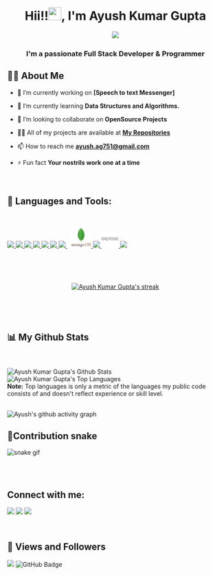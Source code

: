 <h1 align="center">Hii!!<img src="https://raw.githubusercontent.com/MartinHeinz/MartinHeinz/master/wave.gif" width="30px" height="30px">, I'm Ayush Kumar Gupta</h1>
<div align="center">
<a href="#"><img width="50%" height="auto" src=".\CodeBoy.gif" height="175px"/></a>

    
</div>
<h3 align="center">I'm a passionate Full Stack Developer & Programmer</h3>

## 🙋‍♂️ About Me

- 🔭 I’m currently working on **[Speech to text Messenger]**

- 🌱 I’m currently learning **Data Structures and Algorithms.**

- 👯 I’m looking to collaborate on **OpenSource Projects**

- 👨‍💻 All of my projects are available at **[My Repositories](https://github.com/Ayush-923?tab=repositories)**

- 📫 How to reach me **ayush.ag751@gmail.com**

- ⚡ Fun fact **Your nostrils work one at a time**
<br><br><br>
## 🚀 Languages and Tools:
<br>
<p align="left"> 
<!--     <a href="https://www.cplusplus.com/" target="_blank"> <img src="https://img.icons8.com/color/48/000000/c-plus-plus-logo.png"/> </a> -->
    <a href="https://www.java.com" target="_blank"> <img src="https://img.icons8.com/color/48/000000/java-coffee-cup-logo.png"/> </a>
<!--     <a href="https://www.python.org" target="_blank"> <img src="https://img.icons8.com/color/48/000000/python.png"/> </a>  -->
    <a href="https://reactjs.org/" target="_blank"> <img src="https://img.icons8.com/color/48/000000/react-native.png"/> </a>
    <a href="https://developer.mozilla.org/en-US/docs/Web/JavaScript" target="_blank"> <img src="https://img.icons8.com/color/48/000000/javascript.png"/> </a> 
    <a href="https://www.w3.org/html/" target="_blank"> <img src="https://img.icons8.com/color/48/000000/html-5.png"/> </a> 
    <a href="https://www.w3schools.com/css/" target="_blank"> <img src="https://img.icons8.com/color/48/000000/css3.png"/> </a> 
    <a href="https://getbootstrap.com" target="_blank"> <img src="https://img.icons8.com/color/48/000000/bootstrap.png"/> </a> 
    <a style="padding-right:8px;" href="https://nodejs.org" target="_blank"> <img src="https://img.icons8.com/color/48/000000/nodejs.png"/> </a> 
    <a href="https://www.mongodb.com/" target="_blank"> <img src="https://raw.githubusercontent.com/devicons/devicon/master/icons/mongodb/mongodb-original-wordmark.svg" alt="mongodb" width="48" height="48"/> </a> 
<!--     <a href="https://firebase.google.com/" target="_blank"> <img src="https://img.icons8.com/color/48/000000/firebase.png"/> </a>  -->
<!--     <a href="https://postman.com" target="_blank"> <img src="https://www.vectorlogo.zone/logos/getpostman/getpostman-icon.svg" alt="postman" width="45" height="45"/> </a>    -->
    <a href="https://git-scm.com/" target="_blank"> <img src="https://img.icons8.com/color/48/000000/git.png"/> </a>
    <a href="https://expressjs.com" target="_blank"> <img color="white" src="https://raw.githubusercontent.com/devicons/devicon/master/icons/express/express-original-wordmark.svg" alt="express" width="40" height="40"/> </a>
    <a style="padding-right:8px;" href="https://code.visualstudio.com/" target="_blank"> <img src="https://img.icons8.com/color/48/000000/visual-studio-code-2019.png"/> </a>
</p>
<br><br>
<!-- [![React Badge](https://img.shields.io/badge/-React-61DBFB?style=for-the-badge&labelColor=black&logo=react&logoColor=61DBFB)](#)  [![Javascript Badge](https://img.shields.io/badge/-Javascript-F0DB4F?style=for-the-badge&labelColor=black&logo=javascript&logoColor=F0DB4F)](#) [![Typescript Badge](https://img.shields.io/badge/-Typescript-007acc?style=for-the-badge&labelColor=black&logo=typescript&logoColor=007acc)](#) [![Nodejs Badge](https://img.shields.io/badge/-Nodejs-3C873A?style=for-the-badge&labelColor=black&logo=node.js&logoColor=3C873A)](#) [![GraphQL Badge](https://img.shields.io/badge/-GraphQl-e535ab?style=for-the-badge&labelColor=black&logo=node.js&logoColor=e535ab)](#) -->
<br/>

<p align="center">
    <a href="https://github.com/Ayush-923/">
        <img title="🔥 Get streak stats for your profile at git.io/streak-stats" alt="Ayush Kumar Gupta's streak" src="https://streak-stats.demolab.com/?user=Ayush-923&theme=buefy&hide_border=false&stroke=0000&background=060A0C0"/>
    </a>
</p>
<br><br><br>

## 📊 My Github Stats
<br>
  <br/>
    <!-- <a href="https://github.com/Ayush-923"> -->
    <a>
    <img alt="Ayush Kumar Gupta's Github Stats" src="https://github-readme-stats-sigma-five.vercel.app/api?username=Ayush-923&show_icons=true&count_private=true&theme=buefy&hide_border=false" /></a>
    
  <!-- <a href="https://github.com/Ayush-923"> -->
  <a>
  <img alt="Ayush Kumar Gupta's Top Languages" src="https://github-readme-stats-sigma-five.vercel.app/api/top-langs/?username=Ayush-923&langs_count=8&count_private=true&layout=compact&theme=buefy&hide_border=false" /></a>
  <br/>
  <b>Note:</b> Top languages is only a metric of the languages my public code consists of and doesn't reflect experience or skill level.


<br/>
<br/>

<!-- <a href="https://github.com/Ayush-923"> -->
![Ayush's github activity graph](https://github-readme-activity-graph.vercel.app/graph?username=Ayush-923&&theme=buefy&area=true&hide_border=false&bg_color=fff&point=ff3961&line=7a58d5)

<!-- &bg_color=1a1b27&color=e8e8e8&line=70a4fc&point=be90f2&area=true&hide_border=true) -->

## 🐍Contribution snake
![snake gif](https://github.com/Ayush-923/Ayush-923/blob/output/github-contribution-grid-snake.svg)

<br/>
<br/>

<!-- ## Trophy:
<p align="left">

<a>
<img alt="Ayush Kumar Gupta's Activity Graph" src="https://github-profile-trophy.vercel.app/?username=Ayush-923" />
</a> -->


## Connect with me:
<p align="left">

<a href = "https://www.linkedin.com/in/ayush-kumar-gupta-0bb57b203/"><img src="https://img.icons8.com/fluent/48/000000/linkedin.png"/></a>
<a href = "https://instagram.com/ayush.__7/"><img src="https://img.icons8.com/fluent/48/000000/instagram-new.png"/></a>
<a href = "https://twitter.com/Ayush161"><img src="https://img.icons8.com/fluent/48/000000/twitter.png"/></a>

</p>
<br>

## 🤗 Views and Followers
<a>
    <img src="https://komarev.com/ghpvc/?username=Ayush-923">
</a>
<!-- <a href="https://github.com/Ayush-923"> -->
<a>
<img src="https://img.shields.io/github/followers/Ayush-923?label=Followers&style=social" alt="GitHub Badge"></a>
